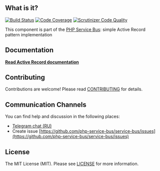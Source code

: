 ## What is it?
[![Build Status](https://travis-ci.org/php-service-bus/active-record.svg?branch=v4.1)](https://travis-ci.org/php-service-bus/active-record)
[![Code Coverage](https://scrutinizer-ci.com/g/php-service-bus/active-record/badges/coverage.png?b=v4.1)](https://scrutinizer-ci.com/g/php-service-bus/active-record/?branch=v4.1)
[![Scrutinizer Code Quality](https://scrutinizer-ci.com/g/php-service-bus/active-record/badges/quality-score.png?b=v4.1)](https://scrutinizer-ci.com/g/php-service-bus/active-record/?branch=v4.1)

This component is part of the [PHP Service Bus](https://github.com/php-service-bus/service-bus): simple Active Record pattern implementation

## Documentation
[**Read Active Record documentation**](https://github.com/php-service-bus/documentation/blob/master/pages/modules/storage_amp_sql.md#active-record-implementation)

## Contributing
Contributions are welcome! Please read [CONTRIBUTING](CONTRIBUTING.md) for details.

## Communication Channels
You can find help and discussion in the following places:
* [Telegram chat (RU)](https://t.me/php_service_bus)
* Create issue [https://github.com/php-service-bus/service-bus/issues](https://github.com/php-service-bus/service-bus/issues)

## License

The MIT License (MIT). Please see [LICENSE](LICENSE.md) for more information.
